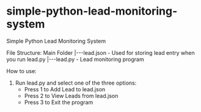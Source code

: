 # simple-python-lead-monitoring-system
Simple Python Lead Monitoring System


File Structure:
Main Folder
    |---lead.json - Used for storing lead entry when you run lead.py
    |---lead.py - Lead monitoring program

How to use:
1. Run lead.py and select one of the three options:
    - Press 1 to Add Lead to lead.json
    - Press 2 to View Leads from lead.json
    - Press 3 to Exit the program